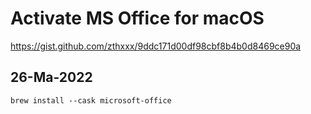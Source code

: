 # Activate MS Office for macOS
https://gist.github.com/zthxxx/9ddc171d00df98cbf8b4b0d8469ce90a

## 26-Ma-2022
```text
brew install --cask microsoft-office
```
